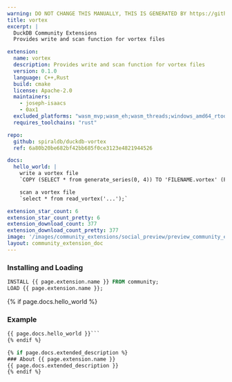 ```yaml
---
warning: DO NOT CHANGE THIS MANUALLY, THIS IS GENERATED BY https://github/duckdb/community-extensions repository, check README there
title: vortex
excerpt: |
  DuckDB Community Extensions
  Provides write and scan function for vortex files

extension:
  name: vortex
  description: Provides write and scan function for vortex files
  version: 0.1.0
  language: C++,Rust
  build: cmake
  license: Apache-2.0
  maintainers:
    - joseph-isaacs
    - 0ax1
  excluded_platforms: "wasm_mvp;wasm_eh;wasm_threads;windows_amd64_rtools;windows_amd64_mingw;windows_amd64;linux_arm64"
  requires_toolchains: "rust"

repo:
  github: spiraldb/duckdb-vortex
  ref: 6a80b20be682bf42bb685f0ce3123e4821944526

docs:
  hello_world: |
    write a vortex file
    `COPY (SELECT * from generate_series(0, 4)) TO 'FILENAME.vortex' (FORMAT VORTEX);`

    scan a vortex file
    `select * from read_vortex('...');`

extension_star_count: 6
extension_star_count_pretty: 6
extension_download_count: 377
extension_download_count_pretty: 377
image: '/images/community_extensions/social_preview/preview_community_extension_vortex.png'
layout: community_extension_doc
---
```


### Installing and Loading
```sql
INSTALL {{ page.extension.name }} FROM community;
LOAD {{ page.extension.name }};
```

{% if page.docs.hello_world %}
### Example
```sql
{{ page.docs.hello_world }}```
{% endif %}

{% if page.docs.extended_description %}
### About {{ page.extension.name }}
{{ page.docs.extended_description }}
{% endif %}



